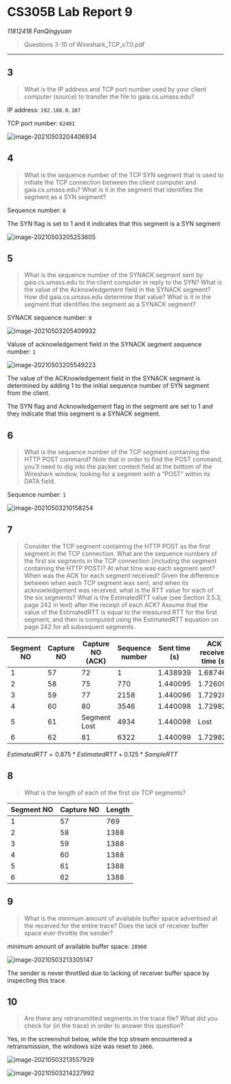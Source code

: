 # CS305B Lab Report 9

*11812418 FanQingyuan*

>Questions 3-10 of Wireshark_TCP_v7.0.pdf

---

## 3

> What is the IP address and TCP port number used by your client computer (source) to transfer the file to gaia.cs.umass.edu?

IP address: `192.168.0.107`

TCP port number: `62401`

![image-20210503204406934](image-20210503204406934.png)

## 4

> What is the sequence number of the TCP SYN segment that is used to initiate the TCP connection between the client computer and gaia.cs.umass.edu? What is it in the segment that identifies the segment as a SYN segment?

Sequence number: `0`

The SYN flag is set to 1 and it indicates that this segment is a SYN segment

![image-20210503205253605](image-20210503205253605.png)

## 5

>What is the sequence number of the SYNACK segment sent by gaia.cs.umass.edu to the client computer in reply to the SYN? What is the value of the Acknowledgement field in the SYNACK segment? How did gaia.cs.umass.edu determine that value? What is it in the segment that identifies the segment as a SYNACK segment?

SYNACK sequence number: `0`

![image-20210503205409932](image-20210503205409932.png)

Valuse of acknowledgement field in the SYNACK segment sequence number: `1`

![image-20210503205549223](image-20210503205549223.png)

The value of the ACKnowledgement field in the SYNACK segment is determined by adding 1 to the initial sequence number of SYN segment from the client.

The SYN flag and Acknowledgement flag in the segment are set to 1 and they indicate that this segment is a SYNACK segment.

## 6

> What is the sequence number of the TCP segment containing the HTTP POST command? Note that in order to find the POST command, you’ll need to dig into the packet content field at the bottom of the Wireshark window, looking for a segment with a “POST” within its DATA field.

Sequence number: `1`

![image-20210503210158254](image-20210503210158254.png)

## 7

> Consider the TCP segment containing the HTTP POST as the first segment in the TCP connection. What are the sequence numbers of the first six segments in the TCP connection (including the segment containing the HTTP POST)? At what time was each segment sent? When was the ACK for each segment received? Given the difference between when each TCP segment was sent, and when its acknowledgement was received, what is the RTT value for each of the six segments? What is the EstimatedRTT value (see Section 3.5.3, page 242 in text) after the receipt of each ACK? Assume that the value of the EstimatedRTT is equal to the measured RTT for the first segment, and then is computed using the EstimatedRTT equation on page 242 for all subsequent segments.

| Segment NO | Capture NO | Capture NO (ACK) | Sequence number | Sent time (s) | ACK received time (s) | RTT (s)  | Estimate RTT |
| ---------- | ---------- | ---------------- | --------------- | ------------- | --------------------- | -------- | ------------ |
| 1          | 57         | 72               | 1               | 1.438939      | 1.687464              | 0.248525 | 0.2485       |
| 2          | 58         | 75               | 770             | 1.440095      | 1.726096              | 0.286001 | 0.2813       |
| 3          | 59         | 77               | 2158            | 1.440096      | 1.729284              | 0.289188 | 0.2841       |
| 4          | 60         | 80               | 3546            | 1.440098      | 1.729821              | 0.289723 | 0.2846       |
| 5          | 61         | Segment Lost     | 4934            | 1.440098      | Lost                  | -        | -            |
| 6          | 62         | 81               | 6322            | 1.440099      | 1.729826              | 0.289727 | 0.2846       |

$EstimatedRTT = 0.875 * EstimatedRTT + 0.125 * SampleRTT$

## 8

> What is the length of each of the first six TCP segments?

| Segment NO | Capture NO | Length |
| ---------- | ---------- | ------ |
| 1          | 57         | 769    |
| 2          | 58         | 1388   |
| 3          | 59         | 1388   |
| 4          | 60         | 1388   |
| 5          | 61         | 1388   |
| 6          | 62         | 1388   |

## 9

> What is the minimum amount of available buffer space advertised at the received for the entire trace? Does the lack of receiver buffer space ever throttle the sender?

minimum amount of available buffer space: `28960`

![image-20210503213305147](image-20210503213305147.png)

The sender is never throttled due to lacking of receiver buffer space by inspecting this trace.

## 10

> Are there any retransmitted segments in the trace file? What did you check for (in the trace) in order to answer this question?

Yes, in the screenshot below, while the tcp stream encountered a retransmission, the windows size was reset to `2060`.

![image-20210503213557929](image-20210503213557929.png)

![image-20210503214227992](image-20210503214227992.png)